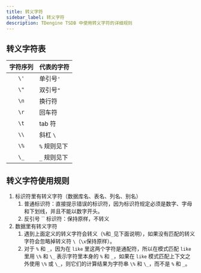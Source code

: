```yaml
---
title: 转义字符
sidebar_label: 转义字符
description: TDengine TSDB 中使用转义字符的详细规则
---
```


## 转义字符表

| 字符序列 | **代表的字符** |
| :------: | -------------- |
|   `\'`   | 单引号`'`        |
|   `\"`   | 双引号`"`        |
|   `\n`    | 换行符         |
|   `\r`    | 回车符         |
|   `\t`    | tab 符         |
|   `\\`   | 斜杠 `\`          |
|   `\%`   | `%` 规则见下     |
|   `\_`   | `_` 规则见下    |

## 转义字符使用规则

1. 标识符里有转义字符（数据库名、表名、列名、别名）
   1. 普通标识符：直接提示错误的标识符，因为标识符规定必须是数字、字母和下划线，并且不能以数字开头。
   2. 反引号 `` 标识符：保持原样，不转义
2. 数据里有转义字符
   1. 遇到上面定义的转义字符会转义（`%`和`_`见下面说明），如果没有匹配的转义字符会忽略掉转义符 `\`（`\x`保持原样）。
   2. 对于 `%` 和 `_`，因为在 `like` 里这两个字符是通配符，所以在模式匹配 `like` 里用 `\%` 和 `\_` 表示字符里本身的 `%` 和 `_`，如果在 `like` 模式匹配上下文之外使用 `\%` 或 `\_`，则它们的计算结果为字符串 `\%` 和 `\_`，而不是 `%` 和 `_`。
